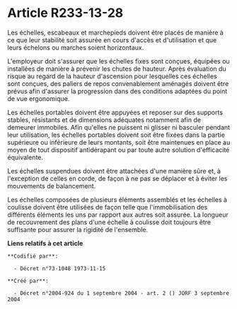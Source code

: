 # Article R233-13-28

Les échelles, escabeaux et marchepieds doivent être placés de manière à ce que leur stabilité soit assurée en cours d'accès
et d'utilisation et que leurs échelons ou marches soient horizontaux.

L'employeur doit s'assurer que les échelles fixes sont conçues, équipées ou installées de manière à prévenir les chutes de
hauteur. Après évaluation du risque au regard de la hauteur d'ascension pour lesquelles ces échelles sont conçues, des
paliers de repos convenablement aménagés doivent être prévus afin d'assurer la progression dans des conditions adaptées du
point de vue ergonomique.

Les échelles portables doivent être appuyées et reposer sur des supports stables, résistants et de dimensions adéquates
notamment afin de demeurer immobiles. Afin qu'elles ne puissent ni glisser ni basculer pendant leur utilisation, les échelles
portables doivent soit être fixées dans la partie supérieure ou inférieure de leurs montants, soit être maintenues en place
au moyen de tout dispositif antidérapant ou par toute autre solution d'efficacité équivalente.

Les échelles suspendues doivent être attachées d'une manière sûre et, à l'exception de celles en corde, de façon à ne pas se
déplacer et à éviter les mouvements de balancement.

Les échelles composées de plusieurs éléments assemblés et les échelles à coulisse doivent être utilisées de façon telle que
l'immobilisation des différents éléments les uns par rapport aux autres soit assurée. La longueur de recouvrement des plans
d'une échelle à coulisse doit toujours être suffisante pour assurer la rigidité de l'ensemble.

**Liens relatifs à cet article**

	**Codifié par**:

	  - Décret n°73-1048 1973-11-15

	**Créé par**:

	  - Décret n°2004-924 du 1 septembre 2004 - art. 2 () JORF 3 septembre 2004
